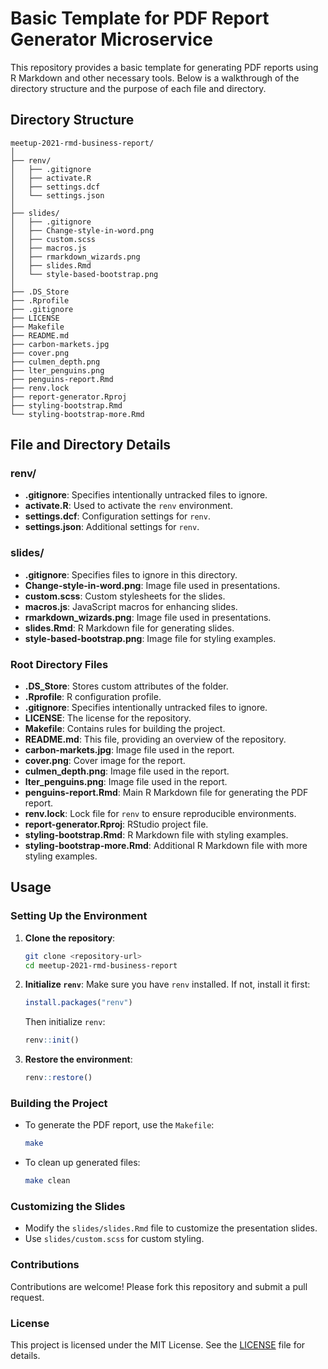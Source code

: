 
# Basic Template for PDF Report Generator Microservice

This repository provides a basic template for generating PDF reports using R Markdown and other necessary tools. Below is a walkthrough of the directory structure and the purpose of each file and directory.

## Directory Structure

```
meetup-2021-rmd-business-report/
│
├── renv/
│   ├── .gitignore
│   ├── activate.R
│   ├── settings.dcf
│   └── settings.json
│
├── slides/
│   ├── .gitignore
│   ├── Change-style-in-word.png
│   ├── custom.scss
│   ├── macros.js
│   ├── rmarkdown_wizards.png
│   ├── slides.Rmd
│   └── style-based-bootstrap.png
│
├── .DS_Store
├── .Rprofile
├── .gitignore
├── LICENSE
├── Makefile
├── README.md
├── carbon-markets.jpg
├── cover.png
├── culmen_depth.png
├── lter_penguins.png
├── penguins-report.Rmd
├── renv.lock
├── report-generator.Rproj
├── styling-bootstrap.Rmd
└── styling-bootstrap-more.Rmd
```

## File and Directory Details

### renv/
- **.gitignore**: Specifies intentionally untracked files to ignore.
- **activate.R**: Used to activate the `renv` environment.
- **settings.dcf**: Configuration settings for `renv`.
- **settings.json**: Additional settings for `renv`.

### slides/
- **.gitignore**: Specifies files to ignore in this directory.
- **Change-style-in-word.png**: Image file used in presentations.
- **custom.scss**: Custom stylesheets for the slides.
- **macros.js**: JavaScript macros for enhancing slides.
- **rmarkdown_wizards.png**: Image file used in presentations.
- **slides.Rmd**: R Markdown file for generating slides.
- **style-based-bootstrap.png**: Image file for styling examples.

### Root Directory Files
- **.DS_Store**: Stores custom attributes of the folder.
- **.Rprofile**: R configuration profile.
- **.gitignore**: Specifies intentionally untracked files to ignore.
- **LICENSE**: The license for the repository.
- **Makefile**: Contains rules for building the project.
- **README.md**: This file, providing an overview of the repository.
- **carbon-markets.jpg**: Image file used in the report.
- **cover.png**: Cover image for the report.
- **culmen_depth.png**: Image file used in the report.
- **lter_penguins.png**: Image file used in the report.
- **penguins-report.Rmd**: Main R Markdown file for generating the PDF report.
- **renv.lock**: Lock file for `renv` to ensure reproducible environments.
- **report-generator.Rproj**: RStudio project file.
- **styling-bootstrap.Rmd**: R Markdown file with styling examples.
- **styling-bootstrap-more.Rmd**: Additional R Markdown file with more styling examples.

## Usage

### Setting Up the Environment

1. **Clone the repository**:
   ```sh
   git clone <repository-url>
   cd meetup-2021-rmd-business-report
   ```

2. **Initialize `renv`**:
   Make sure you have `renv` installed. If not, install it first:
   ```R
   install.packages("renv")
   ```
   Then initialize `renv`:
   ```R
   renv::init()
   ```

3. **Restore the environment**:
   ```R
   renv::restore()
   ```

### Building the Project

- To generate the PDF report, use the `Makefile`:
  ```sh
  make
  ```

- To clean up generated files:
  ```sh
  make clean
  ```

### Customizing the Slides

- Modify the `slides/slides.Rmd` file to customize the presentation slides.
- Use `slides/custom.scss` for custom styling.

### Contributions

Contributions are welcome! Please fork this repository and submit a pull request.

### License

This project is licensed under the MIT License. See the [LICENSE](LICENSE) file for details.
